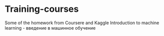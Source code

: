 # Training-courses
Some of the homework from Coursere and Kaggle
Introduction to machine learning - введение в машинное обучение
